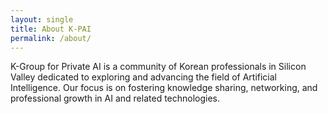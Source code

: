 ```yaml
---
layout: single
title: About K-PAI
permalink: /about/
---
```


<head>
	<link rel="stylesheet" href="/resource/styles.css">
</head>

<!--K-PAI-->

K-Group for Private AI is a community of Korean professionals in Silicon Valley dedicated to exploring and advancing the field of Artificial Intelligence. Our focus is on fostering knowledge sharing, networking, and professional growth in AI and related technologies.
